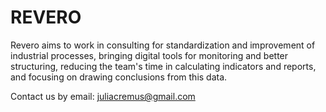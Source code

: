 # REVERO
Revero aims to work in consulting for standardization and improvement of industrial processes, bringing digital tools for monitoring and better structuring, reducing the team's time in calculating indicators and reports, and focusing on drawing conclusions from this data.

Contact us by email: juliacremus@gmail.com
